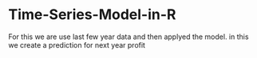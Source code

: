 # Time-Series-Model-in-R
For this we are use last few year data and then applyed the model. in this we create a prediction for next year profit 

